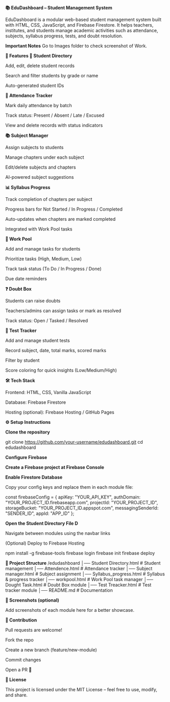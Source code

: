 **📚 EduDashboard – Student Management System**

EduDashboard is a modular web-based student management system built with HTML, CSS, JavaScript, and Firebase Firestore.
It helps teachers, institutes, and students manage academic activities such as attendance, subjects, syllabus progress, tests, and doubt resolution.

**Important Notes**
Go to Images folder to check screenshot of Work.


**🚀 Features
🏫 Student Directory**

Add, edit, delete student records

Search and filter students by grade or name

Auto-generated student IDs

**📅 Attendance Tracker**

Mark daily attendance by batch

Track status: Present / Absent / Late / Excused

View and delete records with status indicators

**📚 Subject Manager**

Assign subjects to students

Manage chapters under each subject

Edit/delete subjects and chapters

AI-powered subject suggestions 

**📊 Syllabus Progress**

Track completion of chapters per subject

Progress bars for Not Started / In Progress / Completed

Auto-updates when chapters are marked completed

Integrated with Work Pool tasks

**📝 Work Pool**

Add and manage tasks for students

Prioritize tasks (High, Medium, Low)

Track task status (To Do / In Progress / Done)

Due date reminders

**❓ Doubt Box**

Students can raise doubts

Teachers/admins can assign tasks or mark as resolved

Track status: Open / Tasked / Resolved

**📘 Test Tracker**

Add and manage student tests

Record subject, date, total marks, scored marks

Filter by student

Score coloring for quick insights (Low/Medium/High)

**🛠️ Tech Stack**

Frontend: HTML, CSS, Vanilla JavaScript

Database: Firebase Firestore

Hosting (optional): Firebase Hosting / GitHub Pages

**⚙️ Setup Instructions**

**Clone the repository**

git clone https://github.com/your-username/edudashboard.git
cd edudashboard


**Configure Firebase**

**Create a Firebase project at Firebase Console**

**Enable Firestore Database**

Copy your config keys and replace them in each module file:

const firebaseConfig = {
  apiKey: "YOUR_API_KEY",
  authDomain: "YOUR_PROJECT_ID.firebaseapp.com",
  projectId: "YOUR_PROJECT_ID",
  storageBucket: "YOUR_PROJECT_ID.appspot.com",
  messagingSenderId: "SENDER_ID",
  appId: "APP_ID"
};


**Open the Student Directory File D**

Navigate between modules using the navbar links

(Optional) Deploy to Firebase Hosting

npm install -g firebase-tools
firebase login
firebase init
firebase deploy

**📂 Project Structure**
/edudashboard
│── Student Directory.html    # Student management
│── Attendence.html         # Attendance tracker
│── Subject manager.html      # Subject assignment
│── Syllabus_progress.html    # Syllabus & progress tracker
│── workpool.html             # Work Pool task manager
│── Dought Task.html          # Doubt Box module
│── Test Treacker.html        # Test tracker module
│── README.md                 # Documentation

**📸 Screenshots (optional)**

Add screenshots of each module here for a better showcase.

**🤝 Contribution**

Pull requests are welcome!

Fork the repo

Create a new branch (feature/new-module)

Commit changes

Open a PR 🎉

**📜 License**

This project is licensed under the MIT License – feel free to use, modify, and share.
